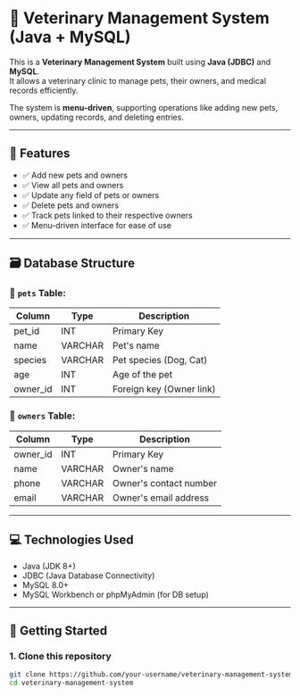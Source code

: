 # 🐾 Veterinary Management System (Java + MySQL)

This is a **Veterinary Management System** built using **Java (JDBC)** and **MySQL**.  
It allows a veterinary clinic to manage pets, their owners, and medical records efficiently.  

The system is **menu-driven**, supporting operations like adding new pets, owners, updating records, and deleting entries.

---

## 🔧 Features

- ✅ Add new pets and owners  
- ✅ View all pets and owners  
- ✅ Update any field of pets or owners  
- ✅ Delete pets and owners  
- ✅ Track pets linked to their respective owners  
- ✅ Menu-driven interface for ease of use  

---

## 🗃️ Database Structure

### 🐶 `pets` Table:
| Column     | Type     | Description              |
|------------|----------|--------------------------|
| pet_id     | INT      | Primary Key              |
| name       | VARCHAR  | Pet's name               |
| species    | VARCHAR  | Pet species (Dog, Cat)   |
| age        | INT      | Age of the pet           |
| owner_id   | INT      | Foreign key (Owner link) |

### 👤 `owners` Table:
| Column    | Type     | Description                |
|-----------|----------|----------------------------|
| owner_id  | INT      | Primary Key                |
| name      | VARCHAR  | Owner's name               |
| phone     | VARCHAR  | Owner's contact number     |
| email     | VARCHAR  | Owner's email address      |

---

## 💻 Technologies Used

- Java (JDK 8+)  
- JDBC (Java Database Connectivity)  
- MySQL 8.0+  
- MySQL Workbench or phpMyAdmin (for DB setup)  

---

## 🚀 Getting Started

### 1. Clone this repository

```bash
git clone https://github.com/your-username/veterinary-management-system.git
cd veterinary-management-system

